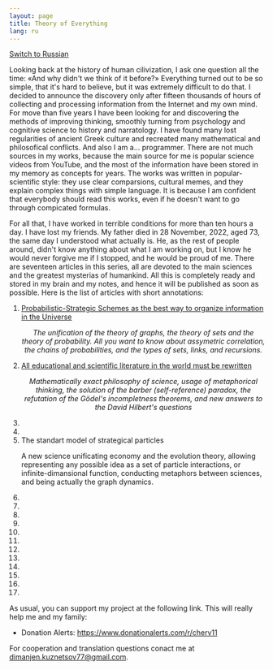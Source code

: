 ```yaml
---
layout: page
title: Theory of Everything
lang: ru
---
```


[1]: ../works/ru/PSS
[2]: ../works/ru/ABIW
[ru]: ../ru_readme

[Switch to Russian][ru]

Looking back at the history of human cilivization, I ask one question all the time: «And why didn't we think of it before?» Everything turned out to be so simple, that it's hard to believe, but it was extremely difficult to do that. I decided to announce the discovery only after fifteen thousands of hours of collecting and processing information from the Internet and my own mind. For move than five years I have been looking for and discovering the methods of improving thinking, smoothly turning from psychology and cognitive science to history and narratology. I have found many lost regularities of ancient Greek culture and recreated many mathematical and philosofical conflicts. And also I am a... programmer. There are not much sources in my works, because the main source for me is popular science videos from YouTube, and the most of the information have been stored in my memory as concepts for years. The works was written in popular-scientific style: they use clear comparsions, cultural memes, and they explain complex things with simple language. It is because I am confident that everybody should read this works, even if he doesn't want to go through compicated formulas.

For all that, I have worked in terrible conditions for more than ten hours a day. I have lost my friends. My father died in 28 November, 2022, aged 73, the same day I understood what actually <veiled/> is. He, as the rest of people around, didn't know anything about what I am working on, but I know he would never forgive me if I stopped, and he would be proud of me. There are seventeen articles in this series, all are devoted to the main sciences and the greatest mysterias of humankind. All this is completely ready and stored in my brain and my notes, and hence it will be published as soon as possible. Here is the list of articles with short annotations:

1. [Probabilistic-Strategic Schemes as the best way to organize information in the Universe][1] <p style="text-align: center; font-style: italic">The unification of the theory of graphs, the theory of sets and the theory of probability. All you want to know about assymetric correlation, the chains of probabilities, and the types of sets, links, and recursions. </p>
2. [All educational and scientific literature in the world must be rewritten][2] <p style="text-align: center; font-style: italic">Mathematically exact philosophy of science, usage of metaphorical thinking, the solution of the barber (self-reference) paradox, the refutation of the Gödel's incompletness theorems, and new answers to the David Hilbert's questions</p>
3.
4.
5. The standart model of strategical particles <p syle="text-align: center; font-style: italic">A new science unificating economy and the evolution theory, allowing representing any possible idea as a set of particle interactions, or infinite-dimansional function, conducting metaphors between sciences, and being actually the graph dynamics.</p>
6.
7.
8.
9.
10.
11.
12.
13.
14.
15.
16.
17.

As usual, you can support my project at the following link. This will really help me and my family:
- Donation Alerts: https://www.donationalerts.com/r/cherv11

For cooperation and translation questions conact me at dimanjen.kuznetsov77@gmail.com.